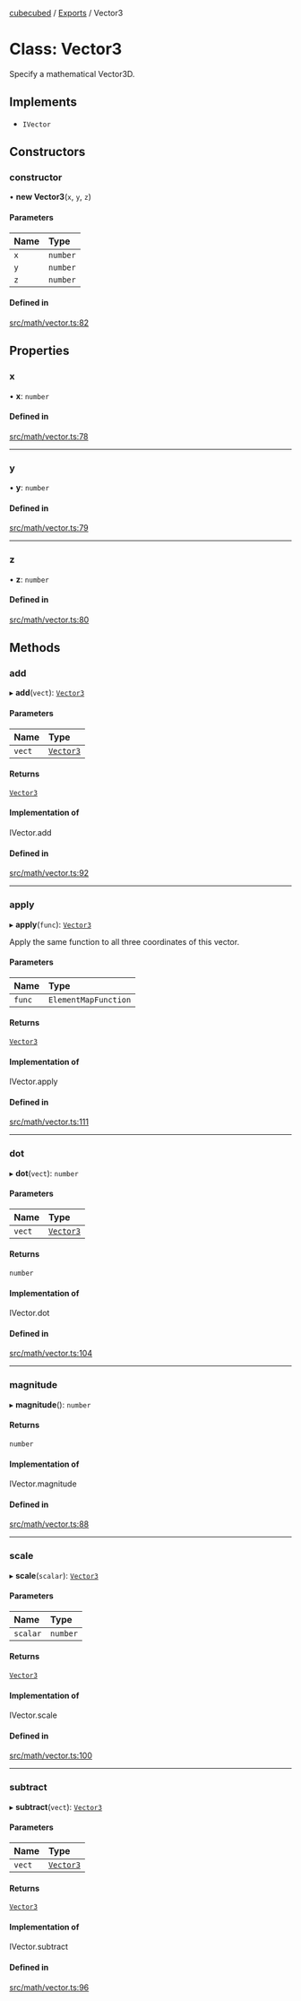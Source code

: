 [cubecubed](/reference/README.md) / [Exports](/reference/modules.md) / Vector3

# Class: Vector3

Specify a mathematical Vector3D.

## Implements

- `IVector`

## Constructors

### constructor

• **new Vector3**(`x`, `y`, `z`)

#### Parameters

| Name | Type |
| :------ | :------ |
| `x` | `number` |
| `y` | `number` |
| `z` | `number` |

#### Defined in

[src/math/vector.ts:82](https://github.com/imaphatduc/cubecubed/blob/db7d6e8/src/math/vector.ts#L82)

## Properties

### x

• **x**: `number`

#### Defined in

[src/math/vector.ts:78](https://github.com/imaphatduc/cubecubed/blob/db7d6e8/src/math/vector.ts#L78)

___

### y

• **y**: `number`

#### Defined in

[src/math/vector.ts:79](https://github.com/imaphatduc/cubecubed/blob/db7d6e8/src/math/vector.ts#L79)

___

### z

• **z**: `number`

#### Defined in

[src/math/vector.ts:80](https://github.com/imaphatduc/cubecubed/blob/db7d6e8/src/math/vector.ts#L80)

## Methods

### add

▸ **add**(`vect`): [`Vector3`](/reference/classes/Vector3.md)

#### Parameters

| Name | Type |
| :------ | :------ |
| `vect` | [`Vector3`](/reference/classes/Vector3.md) |

#### Returns

[`Vector3`](/reference/classes/Vector3.md)

#### Implementation of

IVector.add

#### Defined in

[src/math/vector.ts:92](https://github.com/imaphatduc/cubecubed/blob/db7d6e8/src/math/vector.ts#L92)

___

### apply

▸ **apply**(`func`): [`Vector3`](/reference/classes/Vector3.md)

Apply the same function to all three coordinates of this vector.

#### Parameters

| Name | Type |
| :------ | :------ |
| `func` | `ElementMapFunction` |

#### Returns

[`Vector3`](/reference/classes/Vector3.md)

#### Implementation of

IVector.apply

#### Defined in

[src/math/vector.ts:111](https://github.com/imaphatduc/cubecubed/blob/db7d6e8/src/math/vector.ts#L111)

___

### dot

▸ **dot**(`vect`): `number`

#### Parameters

| Name | Type |
| :------ | :------ |
| `vect` | [`Vector3`](/reference/classes/Vector3.md) |

#### Returns

`number`

#### Implementation of

IVector.dot

#### Defined in

[src/math/vector.ts:104](https://github.com/imaphatduc/cubecubed/blob/db7d6e8/src/math/vector.ts#L104)

___

### magnitude

▸ **magnitude**(): `number`

#### Returns

`number`

#### Implementation of

IVector.magnitude

#### Defined in

[src/math/vector.ts:88](https://github.com/imaphatduc/cubecubed/blob/db7d6e8/src/math/vector.ts#L88)

___

### scale

▸ **scale**(`scalar`): [`Vector3`](/reference/classes/Vector3.md)

#### Parameters

| Name | Type |
| :------ | :------ |
| `scalar` | `number` |

#### Returns

[`Vector3`](/reference/classes/Vector3.md)

#### Implementation of

IVector.scale

#### Defined in

[src/math/vector.ts:100](https://github.com/imaphatduc/cubecubed/blob/db7d6e8/src/math/vector.ts#L100)

___

### subtract

▸ **subtract**(`vect`): [`Vector3`](/reference/classes/Vector3.md)

#### Parameters

| Name | Type |
| :------ | :------ |
| `vect` | [`Vector3`](/reference/classes/Vector3.md) |

#### Returns

[`Vector3`](/reference/classes/Vector3.md)

#### Implementation of

IVector.subtract

#### Defined in

[src/math/vector.ts:96](https://github.com/imaphatduc/cubecubed/blob/db7d6e8/src/math/vector.ts#L96)
